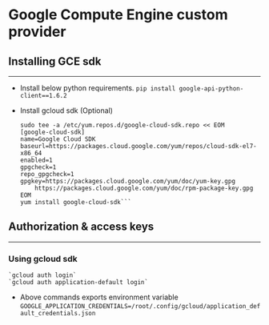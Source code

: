 # Google Compute Engine custom provider

## Installing GCE sdk 
-------------------------------------

 * Install below python requirements.
 	 ```pip install google-api-python-client==1.6.2```
 * Install gcloud sdk (Optional)

	```
	sudo tee -a /etc/yum.repos.d/google-cloud-sdk.repo << EOM
    [google-cloud-sdk]
    name=Google Cloud SDK
    baseurl=https://packages.cloud.google.com/yum/repos/cloud-sdk-el7-x86_64
    enabled=1
    gpgcheck=1
    repo_gpgcheck=1
    gpgkey=https://packages.cloud.google.com/yum/doc/yum-key.gpg
        https://packages.cloud.google.com/yum/doc/rpm-package-key.gpg
    EOM
    yum install google-cloud-sdk```
 
 ## Authorization & access keys
 ----------------------------
 
 ### Using gcloud sdk
    `gcloud auth login`
    `gcloud auth application-default login`
    
 * Above commands exports environment variable `GOOGLE_APPLICATION_CREDENTIALS=/root/.config/gcloud/application_default_credentials.json` 